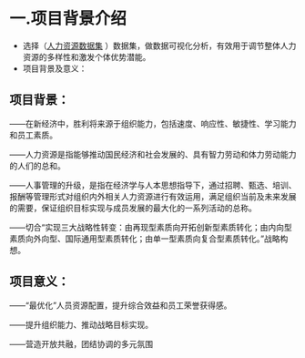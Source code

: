 # 一.项目背景介绍
* 选择（[人力资源数据集](https://aistudio.baidu.com/aistudio/datasetdetail/106631/0) ）数据集，做数据可视化分析，有效用于调节整体人力资源的多样性和激发个体优势潜能。
* 项目背景及意义：

## 项目背景：

——在新经济中，胜利将来源于组织能力，包括速度、响应性、敏捷性、学习能力和员工素质。

——人力资源是指能够推动国民经济和社会发展的、具有智力劳动和体力劳动能力的人们的总和。

——人事管理的升级，是指在经济学与人本思想指导下，通过招聘、甄选、培训、报酬等管理形式对组织内外相关人力资源进行有效运用，满足组织当前及未来发展的需要，保证组织目标实现与成员发展的最大化的一系列活动的总称。

——切合“实现三大战略性转变：由再现型素质向开拓创新型素质转化；由内向型素质向外向型、国际通用型素质转化；由单一型素质向复合型素质转化。”战略构想。

## 项目意义：

——“最优化”人员资源配置，提升综合效益和员工荣誉获得感。

——提升组织能力、推动战略目标实现。

——营造开放共融，团结协调的多元氛围
